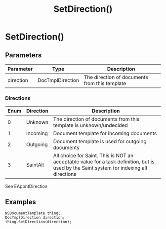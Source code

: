 ﻿---
uid: crmscript_class_nsdocumenttemplate_setdirection
title: SetDirection()
description: CRMScript method in the NSDocumentTemplate class that sets the direction of a document template
intellisense: NSDocumentTemplate.SetDirection
keywords: NSDocumentTemplate, GetDirection, SetDirection(DocTmplDirection direction), SetDirection(NSDocTmplDirection)
so.topic: reference
---

# SetDirection()

## Parameters

| Parameter | Type | Description |
|---|---|---|
| direction | DocTmplDirection | The direction of documents from this template |

### Directions

| Enum | Direction | Description |
|---|---|---|
| 0 | Unknown | The direction of documents from this template is unknown/undecided |
| 1 | Incoming | Document template for incoming documents |
| 2 | Outgoing | Document template is used for outgoing documents |
| 3 | SaintAll | All choice for Saint. This is NOT an acceptable value for a task definition, but is used by the Saint system for indexing all directions |

See EAppntDirection

## Examples

```crmscript
NSDocumentTemplate thing;
DocTmplDirection direction;
thing.SetDirection(direction);
```
